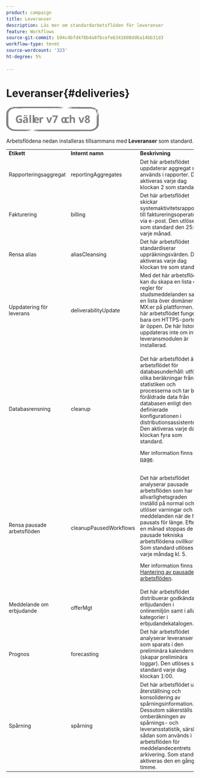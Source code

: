 ```yaml
---
product: campaign
title: Leveranser
description: Läs mer om standardarbetsflöden för leveranser
feature: Workflows
source-git-commit: b94c4bfd478b4a8fbcefe6341608dd6a14bb31d3
workflow-type: tm+mt
source-wordcount: '323'
ht-degree: 5%

---
```



# Leveranser{#deliveries}

![](../../assets/common.svg)

Arbetsflödena nedan installeras tillsammans med **Leveranser** som standard.

<table> 
 <tbody> 
  <tr> 
   <td> <strong>Etikett</strong><br /> </td> 
   <td> <strong>Internt namn</strong><br /> </td> 
   <td> <strong>Beskrivning</strong><br /> </td> 
  </tr> 
  <tr> 
   <td> <span class="uicontrol">Rapporteringsaggregat</span> <br /> </td> 
   <td> <span class="uicontrol">reportingAggregates</span> <br /> </td> 
   <td> Det här arbetsflödet uppdaterar aggregat som används i rapporter. Den aktiveras varje dag klockan 2 som standard.<br /> </td> 
  </tr> 
  <tr> 
   <td> <span class="uicontrol">Fakturering</span> <br /> </td> 
   <td> <span class="uicontrol">billing</span> <br /> </td> 
   <td> Det här arbetsflödet skickar systemaktivitetsrapporten till faktureringsoperatorn via e-post. Den utlöses som standard den 25:e varje månad.<br /> </td> 
  </tr> 
  <tr> 
   <td> <span class="uicontrol">Rensa alias</span> <br /> </td> 
   <td> <span class="uicontrol">aliasCleansing</span> <br /> </td> 
   <td> Det här arbetsflödet standardiserar uppräkningsvärden. Den aktiveras varje dag klockan tre som standard.<br /> </td> 
  </tr> 
  <tr> 
   <td> <span class="uicontrol">Uppdatering för leverans</span> <br /> </td> 
   <td> <span class="uicontrol">deliverabilityUpdate</span> <br /> </td> 
   <td> Med det här arbetsflödet kan du skapa en lista över regler för studsmeddelanden samt en lista över domäner och MX:er på plattformen. Det här arbetsflödet fungerar bara om HTTPS-porten är öppen. De här listorna uppdateras inte om inte leveransmodulen är installerad.<br /> </td> 
  </tr> 
  <tr> 
   <td> <span class="uicontrol">Databasrensning</span> <br /> </td> 
   <td> <span class="uicontrol">cleanup</span> <br /> </td> 
   <td> <p>Det här arbetsflödet är arbetsflödet för databasunderhåll: utför olika beräkningar från statistiken och processerna och tar bort föråldrade data från databasen enligt den definierade konfigurationen i distributionsassistenten. Den aktiveras varje dag klockan fyra som standard.</p> <p>Mer information finns i <a href="../../production/using/database-cleanup-workflow.md">page</a>.</p> </td> 
  </tr> 
  <tr> 
   <td> <span class="uicontrol">Rensa pausade arbetsflöden</span> <br /> </td> 
   <td> <span class="uicontrol">cleanupPausedWorkflows</span> <br /> </td> 
   <td> <p>Det här arbetsflödet analyserar pausade arbetsflöden som har allvarlighetsgraden inställd på normal och utlöser varningar och meddelanden när de har pausats för länge. Efter en månad stoppas de pausade tekniska arbetsflödena ovillkorligt. Som standard utlöses den varje måndag kl. 5.</p> <p>Mer information finns i <a href="monitoring-workflow-execution.md#handling-of-paused-workflows" target="_blank">Hantering av pausade arbetsflöden</a>.</p></td> 
  </tr> 
  <tr> 
   <td> <span class="uicontrol">Meddelande om erbjudande</span> <br /> </td> 
   <td> <span class="uicontrol">offerMgt</span> <br /> </td> 
   <td> Det här arbetsflödet distribuerar godkända erbjudanden i onlinemiljön samt i alla kategorier i erbjudandekatalogen.<br /> </td> 
  </tr> 
  <tr> 
   <td> <span class="uicontrol">Prognos</span> <br /> </td> 
   <td> <span class="uicontrol">forecasting</span><br /> </td> 
   <td> Det här arbetsflödet analyserar leveranser som sparats i den preliminära kalendern (skapar preliminära loggar). Den utlöses som standard varje dag klockan 1:00.<br /> </td> 
  </tr> 
  <tr> 
   <td> <span class="uicontrol">Spårning</span> <br /> </td> 
   <td> <span class="uicontrol">spårning</span> <br /> </td> 
   <td> Det här arbetsflödet utför återställning och konsolidering av spårningsinformation. Dessutom säkerställs omberäkningen av spårnings- och leveransstatistik, särskilt sådan som används i arbetsflöden för meddelandecentrets arkivering. Som standard aktiveras den en gång per timme. <br /> </td> 
  </tr> 
 </tbody> 
</table>

